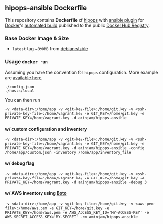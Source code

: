 ## hipops-ansible Dockerfile


This repository contains **Dockerfile** of [hipops](https://github.com/aminjam/hipops) with [ansible plugin](http://www.ansible.com/home)  for [Docker](https://www.docker.com/)'s [automated build](https://github.com/aminjam/docker-containers/tree/hipops-ansible) published to the public [Docker Hub Registry](https://registry.hub.docker.com/u/aminjam/hipops-ansible/).

### Base Docker Image & Size

* `latest` tag ~`390MB` from [debian:stable](https://registry.hub.docker.com/_/debian/)

### Usage `docker run`
Assuming you have the convention for `hipops` configuration. More example are [available here](https://github.com/aminjam/hipops-examples/tree/master/scenarios).
```
./config.json
./hosts/local
```

You can then run
```
-v <data-dir>:/home/app -v <git-key-file>:/home/git.key -v <ssh-private-key-file>:/home/vagrant.key -e GIT_KEY=/home/git.key -e PRIVATE_KEY=/home/vagrant.key -d aminjam/hipops-ansible
```

#### w/ custom configuration and inventory
```
-v <data-dir>:/home/app -v <git-key-file>:/home/git.key -v <ssh-private-key-file>:/home/vagrant.key -e GIT_KEY=/home/git.key -e PRIVATE_KEY=/home/vagrant.key -d aminjam/hipops-ansible -config /home/app/custom.json -inventory /home/app/inventory_file
```
#### w/ debug flag
```
-v <data-dir>:/home/app -v <git-key-file>:/home/git.key -v <ssh-private-key-file>:/home/vagrant.key -e GIT_KEY=/home/git.key -e PRIVATE_KEY=/home/vagrant.key -d aminjam/hipops-ansible -debug 3
```

#### w/ AWS inventory using [Boto](http://docs.pythonboto.org/en/latest)
```
-v <data-dir>:/home/app -v <git-key-file>:/home/git.key -v <aws-pem-file>:/home/aws.pem -e GIT_KEY=/home/git.key -e PRIVATE_KEY=/home/aws.pem -e AWS_ACCESS_KEY_ID='MY-ACCESS-KEY' -e AWS_SECRET_ACCESS_KEY='MY-SECRET' -rm aminjam/hipops-ansible
```
